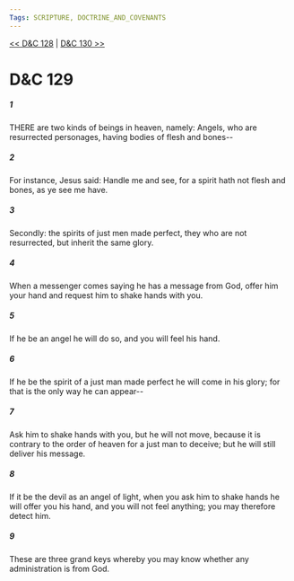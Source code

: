 ```yaml
---
Tags: SCRIPTURE, DOCTRINE_AND_COVENANTS
---
```


[<< D&C 128](DOCTRINE_AND_COVENANTS/D&C_128.md) | [D&C 130 >>](DOCTRINE_AND_COVENANTS/D&C_130.md)

# D&C 129

##### 1

THERE are two kinds of beings in heaven, namely: Angels, who are resurrected personages, having bodies of flesh and bones--

##### 2

For instance, Jesus said: Handle me and see, for a spirit hath not flesh and bones, as ye see me have.

##### 3

Secondly: the spirits of just men made perfect, they who are not resurrected, but inherit the same glory.

##### 4

When a messenger comes saying he has a message from God, offer him your hand and request him to shake hands with you.

##### 5

If he be an angel he will do so, and you will feel his hand.

##### 6

If he be the spirit of a just man made perfect he will come in his glory; for that is the only way he can appear--

##### 7

Ask him to shake hands with you, but he will not move, because it is contrary to the order of heaven for a just man to deceive; but he will still deliver his message.

##### 8

If it be the devil as an angel of light, when you ask him to shake hands he will offer you his hand, and you will not feel anything; you may therefore detect him.

##### 9

These are three grand keys whereby you may know whether any administration is from God.
